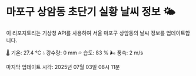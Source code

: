 
# 마포구 상암동 초단기 실황 날씨 정보 🌤️

이 리포지토리는 기상청 API를 사용하여 서울 마포구 상암동의 날씨 정보를 업데이트합니다. 

🌡️ 기온: 27.4 ℃
💧 강수량: 0 mm
💦 습도: 83 %
🌬️ 풍속: 2 m/s

마지막 업데이트 시각: 2025년 07월 03일 08시 11분    

